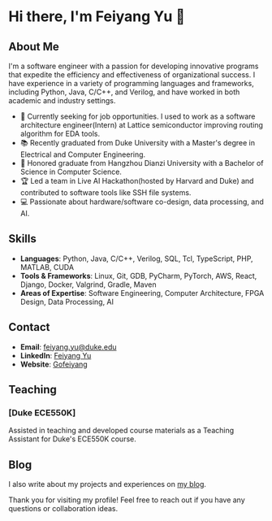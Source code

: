 # Hi there, I'm Feiyang Yu 👋

## About Me

I'm a software engineer with a passion for developing innovative programs that expedite the efficiency and effectiveness of organizational success. I have experience in a variety of programming languages and frameworks, including Python, Java, C/C++, and Verilog, and have worked in both academic and industry settings.

- 💼 Currently seeking for job opportunities. I used to work as a software architecture engineer(Intern) at Lattice semiconductor improving routing algorithm for EDA tools.
- 📚 Recently graduated from Duke University with a Master's degree in Electrical and Computer Engineering.
- 🏅 Honored graduate from Hangzhou Dianzi University with a Bachelor of Science in Computer Science.
- 🏆 Led a team in Live AI Hackathon(hosted by Harvard and Duke) and contributed to software tools like SSH file systems.
- 💻 Passionate about hardware/software co-design, data processing, and AI.
  

## Skills

- **Languages**: Python, Java, C/C++, Verilog, SQL, Tcl, TypeScript, PHP, MATLAB, CUDA
- **Tools & Frameworks**: Linux, Git, GDB, PyCharm, PyTorch, AWS, React, Django, Docker, Valgrind, Gradle, Maven
- **Areas of Expertise**: Software Engineering, Computer Architecture, FPGA Design, Data Processing, AI

## Contact

- **Email**: [feiyang.yu@duke.edu](mailto:feiyang.yu@duke.edu)
- **LinkedIn**: [Feiyang Yu](https://www.linkedin.com/in/feiyang-frank-yu-0105b121a/)
- **Website**: [Gofeiyang](https://Gofeiyang.github.io)

## Teaching

### [Duke ECE550K]
Assisted in teaching and developed course materials as a Teaching Assistant for Duke's ECE550K course.

## Blog

I also write about my projects and experiences on [my blog](https://gofeiyang.github.io/year-archive/).

Thank you for visiting my profile! Feel free to reach out if you have any questions or collaboration ideas.

<!--
**Gofeiyang/Gofeiyang** is a ✨ _special_ ✨ repository because its `README.md` (this file) appears on your GitHub profile.

Here are some ideas to get you started:

- 🔭 I’m currently working on ...
- 🌱 I’m currently learning ...
- 👯 I’m looking to collaborate on ...
- 🤔 I’m looking for help with ...
- 💬 Ask me about ...
- 📫 How to reach me: ...
- 😄 Pronouns: ...
- ⚡ Fun fact: ...
-->

